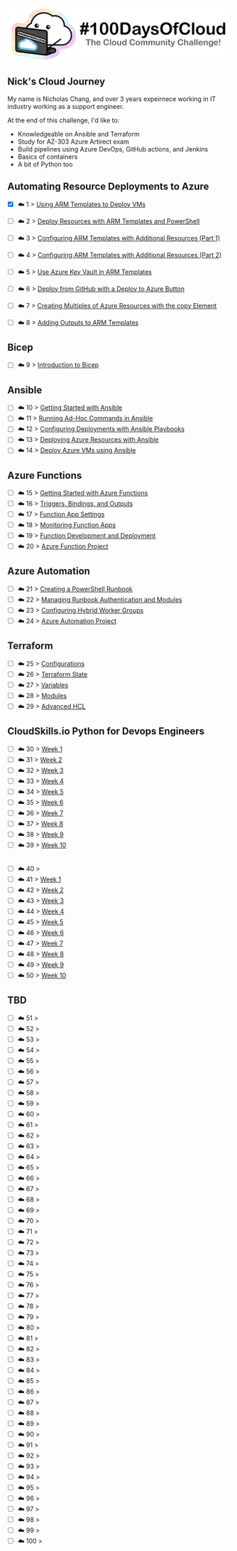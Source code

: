 <p align="center">
  <img src="banner.png">
</p>

## Nick's Cloud Journey

My name is Nicholas Chang, and over 3 years expeirnece  working in IT industry working as a support engineer. 

At the end of this challenge, I'd like to:

- Knowledgeable on Ansible and Terraform
- Study for AZ-303 Azure Artirect exam 
- Build pipelines using Azure DevOps, GitHub actions, and Jenkins
- Basics of containers
- A bit of Python too


## Automating Resource Deployments to Azure

- [x] ☁️ 1 > [Using ARM Templates to Deploy VMs](Journey/001/Readme.md)
- [ ] ☁️ 2 > [Deploy Resources with ARM Templates and PowerShell](Journey/003/Readme.md)
- [ ] ☁️ 3 > [Configuring ARM Templates with Additional Resources (Part 1)](Journey/004/Readme.md)
- [ ] ☁️ 4 > [Configuring ARM Templates with Additional Resources (Part 2)](Journey/005/Readme.md)
- [ ] ☁️ 5 > [Use Azure Key Vault in ARM Templates](Journey/006/Readme.md)
- [ ] ☁️ 6 > [Deploy from GitHub with a Deploy to Azure Button](Journey/007/Readme.md)
- [ ] ☁️ 7 > [Creating Multiples of Azure Resources with the copy Element](Journey/008/Readme.md)
- [ ] ☁️ 8 > [Adding Outputs to ARM Templates](Journey/012/Readme.md)


## Bicep 
- [ ] ☁️ 9 > [Introduction to Bicep ](Journey/013/Readme.md)


## Ansible

- [ ] ☁️ 10 > [Getting Started with Ansible](Journey/009/Readme.md)
- [ ] ☁️ 11 > [Running Ad-Hoc Commands in Ansible](Journey/010/Readme.md)
- [ ] ☁️ 12 > [Configuring Deployments with Ansible Playbooks](Journey/011/Readme.md)
- [ ] ☁️ 13 > [Deploying Azure Resources with Ansible](Journey/013/Readme.md)
- [ ] ☁️ 14 > [Deploy Azure VMs using Ansible](Journey/014/Readme.md)

## Azure Functions

- [ ] ☁️ 15 > [Getting Started with Azure Functions](Journey/015/Readme.md)
- [ ] ☁️ 16 > [Triggers, Bindings, and Outputs](Journey/016/Readme.md)
- [ ] ☁️ 17 > [Function App Settings](Journey/017/Readme.md)
- [ ] ☁️ 18 > [Monitoring Function Apps](Journey/018/Readme.md)
- [ ] ☁️ 19 > [Function Development and Deployment](Journey/019/Readme.md)
- [ ] ☁️ 20 > [Azure Function Project](Journey/020/Readme.md)

## Azure Automation

- [ ] ☁️ 21 > [Creating a PowerShell Runbook](Journey/021/Readme.md)
- [ ] ☁️ 22 > [Managing Runbook Authentication and Modules](Journey/022/Readme.md)
- [ ] ☁️ 23 > [Configuring Hybrid Worker Groups](Journey/023/Readme.md)
- [ ] ☁️ 24 > [Azure Automation Project](Journey/024/Readme.md)

## Terraform

- [ ] ☁️ 25 > [Configurations](Journey/025/Readme.md)
- [ ] ☁️ 26 > [Terraform State](Journey/026/Readme.md)
- [ ] ☁️ 27 > [Variables](Journey/027/Readme.md)
- [ ] ☁️ 28 > [Modules](Journey/028/Readme.md)
- [ ] ☁️ 29 > [Advanced HCL](Journey/029/Readme.md)

## CloudSkills.io Python for Devops Engineers
- [ ] ☁️ 30 > [Week 1](Journey/030/Readme.md)
- [ ] ☁️ 31 > [Week 2](Journey/031/Readme.md)
- [ ] ☁️ 32 > [Week 3](Journey/032/Readme.md)
- [ ] ☁️ 33 > [Week 4](Journey/033/Readme.md)
- [ ] ☁️ 34 > [Week 5](Journey/034/Readme.md)
- [ ] ☁️ 35 > [Week 6](Journey/035/Readme.md)
- [ ] ☁️ 36 > [Week 7](Journey/036/Readme.md)
- [ ] ☁️ 37 > [Week 8](Journey/037/Readme.md)
- [ ] ☁️ 38 > [Week 9](Journey/038/Readme.md)
- [ ] ☁️ 39 > [Week 10](Journey/039/Readme.md)

## 
- [ ] ☁️ 40 > [](Journey/040/Readme.md)
- [ ] ☁️ 41 > [Week 1](Journey/041/Readme.md)
- [ ] ☁️ 42 > [Week 2](Journey/042/Readme.md)
- [ ] ☁️ 43 > [Week 3](Journey/043/Readme.md)
- [ ] ☁️ 44 > [Week 4](Journey/044/Readme.md)
- [ ] ☁️ 45 > [Week 5](Journey/045/Readme.md)
- [ ] ☁️ 46 > [Week 6](Journey/046/Readme.md)
- [ ] ☁️ 47 > [Week 7](Journey/047/Readme.md)
- [ ] ☁️ 48 > [Week 8](Journey/048/Readme.md)
- [ ] ☁️ 49 > [Week 9](Journey/049/Readme.md)
- [ ] ☁️ 50 > [Week 10](Journey/050/Readme.md)

## TBD
- [ ] ☁️ 51 > [](Journey/051/Readme.md)
- [ ] ☁️ 52 > [](Journey/052/Readme.md)
- [ ] ☁️ 53 > [](Journey/053/Readme.md)
- [ ] ☁️ 54 > [](Journey/054/Readme.md)
- [ ] ☁️ 55 > [](Journey/055/Readme.md)
- [ ] ☁️ 56 > [](Journey/056/Readme.md)
- [ ] ☁️ 57 > [](Journey/057/Readme.md)
- [ ] ☁️ 58 > [](Journey/058/Readme.md)
- [ ] ☁️ 59 > [](Journey/059/Readme.md)
- [ ] ☁️ 60 > [](Journey/060/Readme.md)
- [ ] ☁️ 61 > [](Journey/061/Readme.md)
- [ ] ☁️ 62 > [](Journey/062/Readme.md)
- [ ] ☁️ 63 > [](Journey/063/Readme.md)
- [ ] ☁️ 64 > [](Journey/064/Readme.md)
- [ ] ☁️ 65 > [](Journey/065/Readme.md)
- [ ] ☁️ 66 > [](Journey/066/Readme.md)
- [ ] ☁️ 67 > [](Journey/067/Readme.md)
- [ ] ☁️ 68 > [](Journey/068/Readme.md)
- [ ] ☁️ 69 > [](Journey/069/Readme.md)
- [ ] ☁️ 70 > [](Journey/070/Readme.md)
- [ ] ☁️ 71 > [](Journey/071/Readme.md)
- [ ] ☁️ 72 > [](Journey/072/Readme.md)
- [ ] ☁️ 73 > [](Journey/073/Readme.md)
- [ ] ☁️ 74 > [](Journey/074/Readme.md)
- [ ] ☁️ 75 > [](Journey/075/Readme.md)
- [ ] ☁️ 76 > [](Journey/076/Readme.md)
- [ ] ☁️ 77 > [](Journey/077/Readme.md)
- [ ] ☁️ 78 > [](Journey/078/Readme.md)
- [ ] ☁️ 79 > [](Journey/079/Readme.md)
- [ ] ☁️ 80 > [](Journey/080/Readme.md)
- [ ] ☁️ 81 > [](Journey/081/Readme.md)
- [ ] ☁️ 82 > [](Journey/082/Readme.md)
- [ ] ☁️ 83 > [](Journey/083/Readme.md)
- [ ] ☁️ 84 > [](Journey/084/Readme.md)
- [ ] ☁️ 85 > [](Journey/085/Readme.md)
- [ ] ☁️ 86 > [](Journey/086/Readme.md)
- [ ] ☁️ 87 > [](Journey/087/Readme.md)
- [ ] ☁️ 88 > [](Journey/088/Readme.md)
- [ ] ☁️ 89 > [](Journey/089/Readme.md)
- [ ] ☁️ 90 > [](Journey/090/Readme.md)
- [ ] ☁️ 91 > [](Journey/091/Readme.md)
- [ ] ☁️ 92 > [](Journey/092/Readme.md)
- [ ] ☁️ 93 > [](Journey/093/Readme.md)
- [ ] ☁️ 94 > [](Journey/094/Readme.md)
- [ ] ☁️ 95 > [](Journey/095/Readme.md)
- [ ] ☁️ 96 > [](Journey/096/Readme.md)
- [ ] ☁️ 97 > [](Journey/097/Readme.md)
- [ ] ☁️ 98 > [](Journey/098/Readme.md)
- [ ] ☁️ 99 > [](Journey/099/Readme.md)
- [ ] ☁️ 100 > [](Journey/100/Readme.md)
